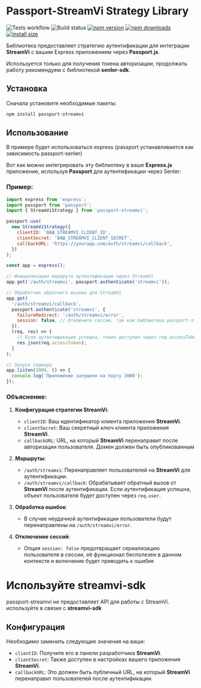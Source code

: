 # Passport-StreamVi Strategy Library
![Tests workflow](https://github.com/StreamVi/passport-streamvi/actions/workflows/test.yml/badge.svg)
![Build status](https://github.com/StreamVi/passport-streamvi/actions/workflows/publish.yml/badge.svg)
[![npm version](https://img.shields.io/npm/v/passport-senler.svg?style=flat-square)](https://www.npmjs.org/package/passport-streamvi)
[![npm downloads](https://img.shields.io/npm/dm/passport-senler.svg?style=flat-square)](https://npm-stat.com/charts.html?package=passport-streamvi)
[![install size](https://img.shields.io/badge/dynamic/json?url=https://packagephobia.com/v2/api.json?p=passport-senler&query=$.install.pretty&label=install%20size&style=flat-square)](https://packagephobia.now.sh/result?p=passport-streamvi)

Библиотека предоставляет стратегию аутентификации для интеграции **StreamVi** с вашим Express приложением через **Passport.js**.

Используется только для получения токена авторизации, продолжать работу рекомендуем с библиотекой **senler-sdk**.

## Установка

Сначала установите необходимые пакеты:

```bash
npm install passport-streamvi
```

## Использование
В примере будет использоваться express (passport устанавливается как зависимость passport-senler)

Вот как можно интегрировать эту библиотеку в ваше **Express.js** приложение, используя **Passport** для аутентификации через Senler:

### Пример:

```javascript
import express from 'express';
import passport from 'passport';
import { StreamViStrategy } from 'passport-streamvi';

passport.use(
  new StreamViStrategy({
    clientID: 'ВАШ_STREAMVI_CLIENT_ID',
    clientSecret: 'ВАШ_STREAMVI_CLIENT_SECRET',
    callbackURL: 'https://yourapp.com/auth/streamvi/callback',
  })
);

const app = express();

// Инициализация маршрута аутентификации через StreamVi
app.get('/auth/streamvi', passport.authenticate('streamvi'));

// Обработчик обратного вызова для StreamVi
app.get(
  '/auth/streamvi/callback',
  passport.authenticate('streamvi', {
    failureRedirect: '/auth/streamvi/error',
    session: false, // Отключите сессии, так как библиотека passport-streamvi не работает с сессиями
  }),
  (req, res) => {
    // Если аутентификация успешна, токен доступен через req.accessToken
    res.json(req.accessToken);
  }
);

// Запуск сервера
app.listen(3000, () => {
  console.log('Приложение запущено на порту 3000');
});
```

### Объяснение:

1. **Конфигурация стратегии StreamVi**:
    - `clientID`: Ваш идентификатор клиента приложения **StreamVi**.
    - `clientSecret`: Ваш секретный ключ клиента приложения **StreamVi**.
    - `callbackURL`: URL, на который **StreamVi** перенаправит после авторизации пользователя. Домен должен быть опубликованным

2. **Маршруты**:
    - `/auth/streamvi`: Перенаправляет пользователей на **StreamVi** для аутентификации.
    - `/auth/streamvi/callback`: Обрабатывает обратный вызов от **StreamVi** после аутентификации. Если аутентификация успешна, объект пользователя будет доступен через `req.user`.

3. **Обработка ошибок**:
    - В случае неудачной аутентификации пользователи будут перенаправлены на `/auth/streamvi/error`.

4. **Отключение сессий**:
    - Опция `session: false` предотвращает сериализацию пользователя в сессии, её функционал бесполезен в данном контексте и включение будет приводить к ошибке

# Используйте streamvi-sdk
passport-streamvi не предоставляет API для работы с StreamVi. используйте в связке с **streamvi-sdk**

## Конфигурация

Необходимо заменить следующие значения на ваши:

- `clientID`: Получите его в панели разработчика **StreamVi**.
- `clientSecret`: Также доступен в настройках вашего приложения **StreamVi**.
- `callbackURL`: Это должен быть публичный URL, на который **StreamVi** перенаправит пользователей после аутентификации.

